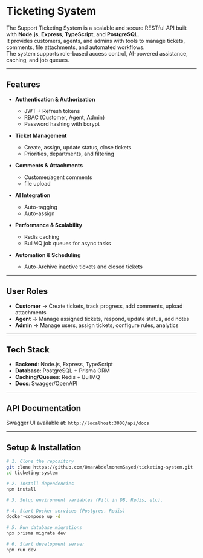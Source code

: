 # Ticketing System

The Support Ticketing System is a scalable and secure RESTful API built with **Node.js**, **Express**, **TypeScript**, and **PostgreSQL**.  
It provides customers, agents, and admins with tools to manage tickets, comments, file attachments, and automated workflows.  
The system supports role-based access control, AI-powered assistance, caching, and job queues.

---

## Features
- **Authentication & Authorization**  
  - JWT + Refresh tokens  
  - RBAC (Customer, Agent, Admin)  
  - Password hashing with bcrypt  

- **Ticket Management**  
  - Create, assign, update status, close tickets  
  - Priorities, departments, and filtering  

- **Comments & Attachments**  
  - Customer/agent comments  
  - file upload 

- **AI Integration**   
  - Auto-tagging 
  - Auto-assign

- **Performance & Scalability**  
  - Redis caching  
  - BullMQ job queues for async tasks  
  
- **Automation & Scheduling**  
  - Auto-Archive inactive tickets and closed tickets  

---

## User Roles
- **Customer** → Create tickets, track progress, add comments, upload attachments  
- **Agent** → Manage assigned tickets, respond, update status, add notes  
- **Admin** → Manage users, assign tickets, configure rules, analytics  

---

## Tech Stack
- **Backend**: Node.js, Express, TypeScript  
- **Database**: PostgreSQL + Prisma ORM  
- **Caching/Queues**: Redis + BullMQ  
- **Docs**: Swagger/OpenAPI  

---

## API Documentation

Swagger UI available at: `http://localhost:3000/api/docs`

---

## Setup & Installation
```bash
# 1. Clone the repository
git clone https://github.com/OmarAbdelmonemSayed/ticketing-system.git
cd ticketing-system

# 2. Install dependencies
npm install

# 3. Setup environment variables (Fill in DB, Redis, etc).

# 4. Start Docker services (Postgres, Redis)
docker-compose up -d

# 5. Run database migrations
npx prisma migrate dev

# 6. Start development server
npm run dev
```